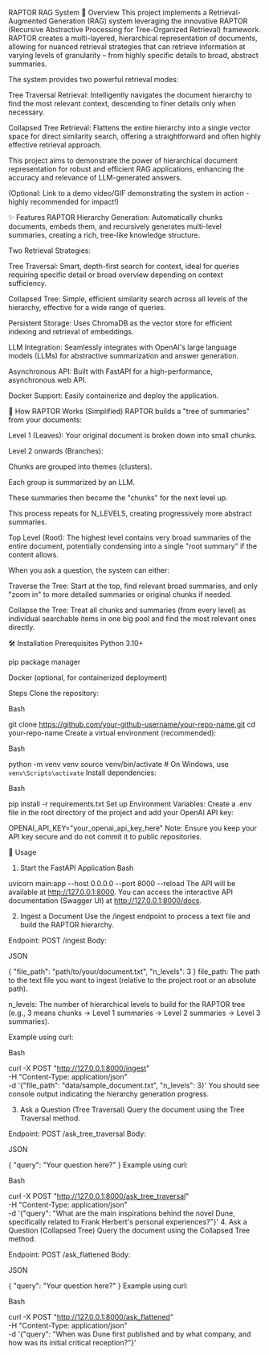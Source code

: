 RAPTOR RAG System
🚀 Overview
This project implements a Retrieval-Augmented Generation (RAG) system leveraging the innovative RAPTOR (Recursive Abstractive Processing for Tree-Organized Retrieval) framework. RAPTOR creates a multi-layered, hierarchical representation of documents, allowing for nuanced retrieval strategies that can retrieve information at varying levels of granularity – from highly specific details to broad, abstract summaries.

The system provides two powerful retrieval modes:

Tree Traversal Retrieval: Intelligently navigates the document hierarchy to find the most relevant context, descending to finer details only when necessary.

Collapsed Tree Retrieval: Flattens the entire hierarchy into a single vector space for direct similarity search, offering a straightforward and often highly effective retrieval approach.

This project aims to demonstrate the power of hierarchical document representation for robust and efficient RAG applications, enhancing the accuracy and relevance of LLM-generated answers.

(Optional: Link to a demo video/GIF demonstrating the system in action - highly recommended for impact!)

✨ Features
RAPTOR Hierarchy Generation: Automatically chunks documents, embeds them, and recursively generates multi-level summaries, creating a rich, tree-like knowledge structure.

Two Retrieval Strategies:

Tree Traversal: Smart, depth-first search for context, ideal for queries requiring specific detail or broad overview depending on context sufficiency.

Collapsed Tree: Simple, efficient similarity search across all levels of the hierarchy, effective for a wide range of queries.

Persistent Storage: Uses ChromaDB as the vector store for efficient indexing and retrieval of embeddings.

LLM Integration: Seamlessly integrates with OpenAI's large language models (LLMs) for abstractive summarization and answer generation.

Asynchronous API: Built with FastAPI for a high-performance, asynchronous web API.

Docker Support: Easily containerize and deploy the application.

🧠 How RAPTOR Works (Simplified)
RAPTOR builds a "tree of summaries" from your documents:

Level 1 (Leaves): Your original document is broken down into small chunks.

Level 2 onwards (Branches):

Chunks are grouped into themes (clusters).

Each group is summarized by an LLM.

These summaries then become the "chunks" for the next level up.

This process repeats for N_LEVELS, creating progressively more abstract summaries.

Top Level (Root): The highest level contains very broad summaries of the entire document, potentially condensing into a single "root summary" if the content allows.

When you ask a question, the system can either:

Traverse the Tree: Start at the top, find relevant broad summaries, and only "zoom in" to more detailed summaries or original chunks if needed.

Collapse the Tree: Treat all chunks and summaries (from every level) as individual searchable items in one big pool and find the most relevant ones directly.

🛠️ Installation
Prerequisites
Python 3.10+

pip package manager

Docker (optional, for containerized deployment)

Steps
Clone the repository:

Bash

git clone https://github.com/your-github-username/your-repo-name.git
cd your-repo-name
Create a virtual environment (recommended):

Bash

python -m venv venv
source venv/bin/activate  # On Windows, use `venv\Scripts\activate`
Install dependencies:

Bash

pip install -r requirements.txt
Set up Environment Variables:
Create a .env file in the root directory of the project and add your OpenAI API key:

OPENAI_API_KEY="your_openai_api_key_here"
Note: Ensure you keep your API key secure and do not commit it to public repositories.

🚀 Usage
1. Start the FastAPI Application
Bash

uvicorn main:app --host 0.0.0.0 --port 8000 --reload
The API will be available at http://127.0.0.1:8000. You can access the interactive API documentation (Swagger UI) at http://127.0.0.1:8000/docs.

2. Ingest a Document
Use the /ingest endpoint to process a text file and build the RAPTOR hierarchy.

Endpoint: POST /ingest
Body:

JSON

{
  "file_path": "path/to/your/document.txt",
  "n_levels": 3
}
file_path: The path to the text file you want to ingest (relative to the project root or an absolute path).

n_levels: The number of hierarchical levels to build for the RAPTOR tree (e.g., 3 means chunks -> Level 1 summaries -> Level 2 summaries -> Level 3 summaries).

Example using curl:

Bash

curl -X POST "http://127.0.0.1:8000/ingest" \
     -H "Content-Type: application/json" \
     -d '{"file_path": "data/sample_document.txt", "n_levels": 3}'
You should see console output indicating the hierarchy generation progress.

3. Ask a Question (Tree Traversal)
Query the document using the Tree Traversal method.

Endpoint: POST /ask_tree_traversal
Body:

JSON

{
  "query": "Your question here?"
}
Example using curl:

Bash

curl -X POST "http://127.0.0.1:8000/ask_tree_traversal" \
     -H "Content-Type: application/json" \
     -d '{"query": "What are the main inspirations behind the novel Dune, specifically related to Frank Herbert\'s personal experiences?"}'
4. Ask a Question (Collapsed Tree)
Query the document using the Collapsed Tree method.

Endpoint: POST /ask_flattened
Body:

JSON

{
  "query": "Your question here?"
}
Example using curl:

Bash

curl -X POST "http://127.0.0.1:8000/ask_flattened" \
     -H "Content-Type: application/json" \
     -d '{"query": "When was Dune first published and by what company, and how was its initial critical reception?"}'

